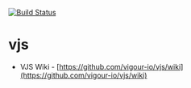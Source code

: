 [![Build Status](https://magnum.travis-ci.com/vigour-io/vjs.svg?token=qw5Jm5vzFGEcygY783sE&branch=develop)](https://magnum.travis-ci.com/vigour-io/vjs)

# vjs

- VJS Wiki - [https://github.com/vigour-io/vjs/wiki](https://github.com/vigour-io/vjs/wiki)
